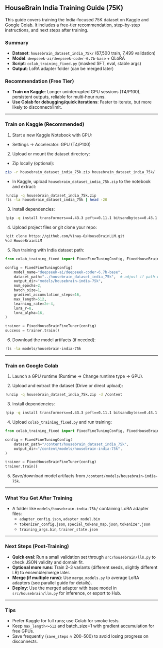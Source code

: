 ## HouseBrain India Training Guide (75K)

This guide covers training the India-focused 75K dataset on Kaggle and Google Colab. It includes a free-tier recommendation, step-by-step instructions, and next steps after training.

### Summary
- **Dataset**: `housebrain_dataset_india_75k/` (67,500 train, 7,499 validation)
- **Model**: `deepseek-ai/deepseek-coder-6.7b-base` + QLoRA
- **Script**: `colab_training_fixed.py` (masked SFT, eval, stable args)
- **Output**: LoRA adapter folder (can be merged later)

### Recommendation (Free Tier)
- **Train on Kaggle**: Longer uninterrupted GPU sessions (T4/P100), persistent outputs, reliable for multi-hour runs.
- **Use Colab for debugging/quick iterations**: Faster to iterate, but more likely to disconnect/limit.

---

### Train on Kaggle (Recommended)

1) Start a new Kaggle Notebook with GPU:
- Settings → Accelerator: GPU (T4/P100)

2) Upload or mount the dataset directory:
- Zip locally (optional):
```bash
zip -r housebrain_dataset_india_75k.zip housebrain_dataset_india_75k/
```
- In Kaggle, upload `housebrain_dataset_india_75k.zip` to the notebook and extract:
```bash
!unzip -q housebrain_dataset_india_75k.zip
!ls -la housebrain_dataset_india_75k | head -20
```

3) Install dependencies:
```bash
!pip -q install transformers==4.43.3 peft==0.11.1 bitsandbytes==0.43.1 datasets==2.20.0 accelerate==0.33.0 safetensors==0.4.3 json-repair==0.21.0
```

4) Upload project files or git clone your repo:
```bash
!git clone https://github.com/Vinay-O/HouseBrainLLM.git
%cd HouseBrainLLM
```

5) Run training with India dataset path:
```python
from colab_training_fixed import FixedFineTuningConfig, FixedHouseBrainFineTuner

config = FixedFineTuningConfig(
    model_name="deepseek-ai/deepseek-coder-6.7b-base",
    dataset_path="../housebrain_dataset_india_75k",  # adjust if path differs
    output_dir="models/housebrain-india-75k",
    num_epochs=2,
    batch_size=1,
    gradient_accumulation_steps=16,
    max_length=512,
    learning_rate=2e-4,
    lora_r=8,
    lora_alpha=16,
)

trainer = FixedHouseBrainFineTuner(config)
success = trainer.train()
```

6) Download the model artifacts (if needed):
```bash
!ls -la models/housebrain-india-75k
```

---

### Train on Google Colab

1) Launch a GPU runtime (Runtime → Change runtime type → GPU).

2) Upload and extract the dataset (Drive or direct upload):
```bash
!unzip -q housebrain_dataset_india_75k.zip -d /content
```

3) Install dependencies:
```bash
!pip -q install transformers==4.43.3 peft==0.11.1 bitsandbytes==0.43.1 datasets==2.20.0 accelerate==0.33.0 safetensors==0.4.3 json-repair==0.21.0
```

4) Upload `colab_training_fixed.py` and run training:
```python
from colab_training_fixed import FixedFineTuningConfig, FixedHouseBrainFineTuner

config = FixedFineTuningConfig(
    dataset_path="/content/housebrain_dataset_india_75k",
    output_dir="/content/models/housebrain-india-75k",
)

trainer = FixedHouseBrainFineTuner(config)
trainer.train()
```

5) Save/download model artifacts from `/content/models/housebrain-india-75k`.

---

### What You Get After Training
- A folder like `models/housebrain-india-75k/` containing LoRA adapter files:
  - `adapter_config.json`, `adapter_model.bin`
  - `tokenizer_config.json`, `special_tokens_map.json`, `tokenizer.json`
  - `training_args.bin`, `trainer_state.json`

---

### Next Steps (Post-Training)
- **Quick eval**: Run a small validation set through `src/housebrain/llm.py` to check JSON validity and domain fit.
- **Optional more runs**: Train 2–3 variants (different seeds, slightly different LR) to ensemble/merge later.
- **Merge (if multiple runs)**: Use `merge_models.py` to average LoRA adapters (see parallel guide for details).
- **Deploy**: Use the merged adapter with base model in `src/housebrain/llm.py` for inference, or export to Hub.

---

### Tips
- Prefer Kaggle for full runs; use Colab for smoke tests.
- Keep `max_length<=512` and batch_size=1 with gradient accumulation for free GPUs.
- Save frequently (`save_steps` ≈ 200–500) to avoid losing progress on disconnects.


